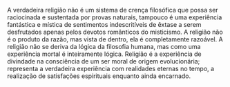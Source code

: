 ﻿A verdadeira religião não é um sistema de crença filosófica que possa ser raciocinada e sustentada por provas naturais, tampouco é uma experiência fantástica e mística de sentimentos indescritíveis de êxtase a serem desfrutados apenas pelos devotos românticos do misticismo. A religião não é o produto da razão, mas vista de dentro, ela é completamente razoável. A religião não se deriva da lógica da filosofia humana, mas como uma experiência mortal é inteiramente lógica. Religião é a experiência de divindade na consciência de um ser moral de origem evolucionária; representa a verdadeira experiência com realidades eternas no tempo, a realização de satisfações espirituais enquanto ainda encarnado.

